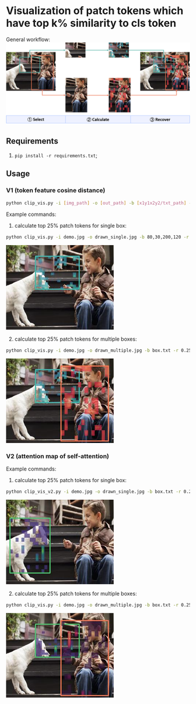 # Visualization of patch tokens which have top k% similarity to cls token

General workflow:
![](materials/workflow.png)

## Requirements

1. `pip install -r requirements.txt`;

## Usage

### V1 (token feature cosine distance)

```bash
python clip_vis.py -i [img_path] -o [out_path] -b [x1y1x2y2/txt_path] -p [palette:("mako"/"rocket")] -r [top rate%] -a [blend alpha]
```

Example commands:

1. calculate top 25% patch tokens for single box:
```bash
python clip_vis.py -i demo.jpg -o drawn_single.jpg -b 80,30,200,120 -r 0.25 -p rocket
```

![](materials/drawn_single.jpg)

2. calculate top 25% patch tokens for multiple boxes:
```bash
python clip_vis.py -i demo.jpg -o drawn_multiple.jpg -b box.txt -r 0.25
```

![](materials/drawn_multiple.jpg)

### V2 (attention map of self-attention)

Example commands:

1. calculate top 25% patch tokens for single box:

```bash
python clip_vis_v2.py -i demo.jpg -o drawn_single.jpg -b box.txt -r 0.25 -p viridis
```

![](materials/drawn_single_v2.jpg)

2. calculate top 25% patch tokens for multiple boxes:
```bash
python clip_vis.py -i demo.jpg -o drawn_multiple.jpg -b box.txt -r 0.25
```

![](materials/drawn_multiple_v2.jpg)
